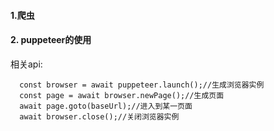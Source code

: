 #### 1.爬虫

#### 2. puppeteer的使用

>
  相关api:
  ```
    const browser = await puppeteer.launch();//生成浏览器实例
    const page = await browser.newPage();//生成页面
    await page.goto(baseUrl);//进入到某一页面
    await browser.close();//关闭浏览器实例
  ```
>